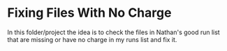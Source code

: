# Fixing Files With No Charge 
In this folder/project the idea is to check the files in Nathan's good run list that are missing or have no charge in my runs list and fix it.  

